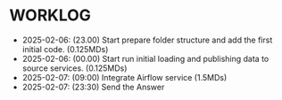 # WORKLOG

- 2025-02-06: (23.00) Start prepare folder structure and add the first initial code. (0.125MDs)
- 2025-02-06: (00.00) Start run initial loading and publishing data to source services. (0.125MDs)
- 2025-02-07: (09:00) Integrate Airflow service (1.5MDs)
- 2025-02-07: (23:30) Send the Answer